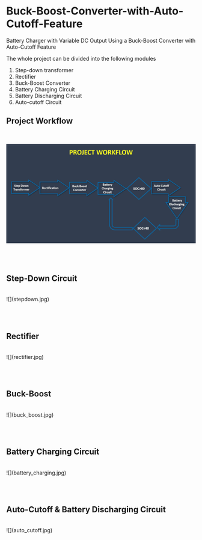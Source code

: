 # Buck-Boost-Converter-with-Auto-Cutoff-Feature
Battery Charger with Variable DC Output Using a Buck-Boost Converter with Auto-Cutoff Feature

The whole project can be divided into the following modules
  1. Step-down transformer
  2. Rectifier
  3. Buck-Boost Converter
  4. Battery Charging Circuit
  5. Battery Discharging Circuit
  6. Auto-cutoff Circuit


## **Project Workflow**
<br>

![](project_workflow.jpg)

<br> <br>

## **Step-Down Circuit**
<br>
![](stepdown.jpg)

<br> <br>
## **Rectifier**
<br>
![](rectifier.jpg)

<br> <br>

## **Buck-Boost**
<br>
![](buck_boost.jpg)

<br> <br>

## **Battery Charging Circuit**
<br>
![](battery_charging.jpg)

<br> <br>

## **Auto-Cutoff & Battery Discharging Circuit**
<br>
![](auto_cutoff.jpg)


